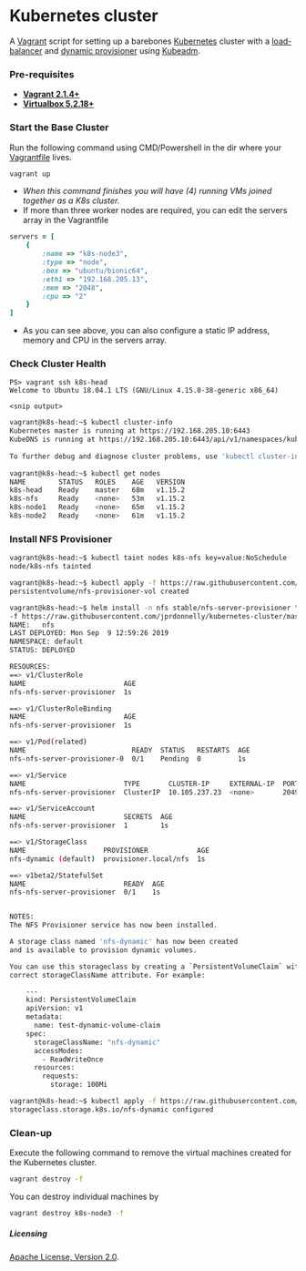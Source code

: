 # Kubernetes cluster
A [Vagrant](https://www.vagrantup.com/) script for setting up a barebones [Kubernetes](https://kubernetes.io/) cluster with a [load-balancer](https://metallb.universe.tf) and [dynamic provisioner](https://github.com/kubernetes-incubator/external-storage/tree/master/nfs) using [Kubeadm](https://kubernetes.io/docs/reference/setup-tools/kubeadm/kubeadm/).

### Pre-requisites

 * **[Vagrant 2.1.4+](https://www.vagrantup.com)**
 * **[Virtualbox 5.2.18+](https://www.virtualbox.org)**

### Start the Base Cluster

Run the following command using CMD/Powershell in the dir where your [Vagrantfile](https://github.com/jprdonnelly/kubernetes-cluster/blob/master/Vagrantfile "Vagrantfile") lives.

```bash
vagrant up
```

* *When this command finishes you will have (4) running VMs joined together as a K8s cluster.*
* If more than three worker nodes are required, you can edit the servers array in the Vagrantfile

```ruby
servers = [
    {
        :name => "k8s-node3",
        :type => "node",
        :box => "ubuntu/bionic64",
        :eth1 => "192.168.205.13",
        :mem => "2048",
        :cpu => "2"
    }
]
 ```
 
* As you can see above, you can also configure a static IP address, memory and CPU in the servers array. 

### Check Cluster Health

```pwsh
PS> vagrant ssh k8s-head
Welcome to Ubuntu 18.04.1 LTS (GNU/Linux 4.15.0-38-generic x86_64)
 
<snip output>
```

```bash
vagrant@k8s-head:~$ kubectl cluster-info
Kubernetes master is running at https://192.168.205.10:6443
KubeDNS is running at https://192.168.205.10:6443/api/v1/namespaces/kube-system/services/kube-dns:dns/proxy
 
To further debug and diagnose cluster problems, use 'kubectl cluster-info dump'.
 
vagrant@k8s-head:~$ kubectl get nodes
NAME        STATUS   ROLES    AGE   VERSION
k8s-head    Ready    master   68m   v1.15.2
k8s-nfs     Ready    <none>   53m   v1.15.2
k8s-node1   Ready    <none>   65m   v1.15.2
k8s-node2   Ready    <none>   61m   v1.15.2
```
### Install NFS Provisioner

```bash
vagrant@k8s-head:~$ kubectl taint nodes k8s-nfs key=value:NoSchedule
node/k8s-nfs tainted
```

```bash
vagrant@k8s-head:~$ kubectl apply -f https://raw.githubusercontent.com/jprdonnelly/kubernetes-cluster/master/nfs-provisioner/nfs-helm-pvc.yaml
persistentvolume/nfs-provisioner-vol created
```

```bash
vagrant@k8s-head:~$ helm install -n nfs stable/nfs-server-provisioner \
-f https://raw.githubusercontent.com/jprdonnelly/kubernetes-cluster/master/nfs-provisioner/nfs-helm-values.yaml
NAME:   nfs
LAST DEPLOYED: Mon Sep  9 12:59:26 2019
NAMESPACE: default
STATUS: DEPLOYED

RESOURCES:
==> v1/ClusterRole
NAME                        AGE
nfs-nfs-server-provisioner  1s

==> v1/ClusterRoleBinding
NAME                        AGE
nfs-nfs-server-provisioner  1s

==> v1/Pod(related)
NAME                          READY  STATUS   RESTARTS  AGE
nfs-nfs-server-provisioner-0  0/1    Pending  0         1s

==> v1/Service
NAME                        TYPE       CLUSTER-IP     EXTERNAL-IP  PORT(S)                                 AGE
nfs-nfs-server-provisioner  ClusterIP  10.105.237.23  <none>       2049/TCP,20048/TCP,51413/TCP,51413/UDP  1s

==> v1/ServiceAccount
NAME                        SECRETS  AGE
nfs-nfs-server-provisioner  1        1s

==> v1/StorageClass
NAME                   PROVISIONER            AGE
nfs-dynamic (default)  provisioner.local/nfs  1s

==> v1beta2/StatefulSet
NAME                        READY  AGE
nfs-nfs-server-provisioner  0/1    1s


NOTES:
The NFS Provisioner service has now been installed.

A storage class named 'nfs-dynamic' has now been created
and is available to provision dynamic volumes.

You can use this storageclass by creating a `PersistentVolumeClaim` with the
correct storageClassName attribute. For example:

    ---
    kind: PersistentVolumeClaim
    apiVersion: v1
    metadata:
      name: test-dynamic-volume-claim
    spec:
      storageClassName: "nfs-dynamic"
      accessModes:
        - ReadWriteOnce
      resources:
        requests:
          storage: 100Mi
```

```bash
vagrant@k8s-head:~$ kubectl apply -f https://raw.githubusercontent.com/jprdonnelly/kubernetes-cluster/master/nfs-provisioner/nfs-class.yaml
storageclass.storage.k8s.io/nfs-dynamic configured
```

### Clean-up

Execute the following command to remove the virtual machines created for the Kubernetes cluster.

```bash
vagrant destroy -f
```

You can destroy individual machines by 

```bash
vagrant destroy k8s-node3 -f
```

##### Licensing

[Apache License, Version 2.0](http://opensource.org/licenses/Apache-2.0).
